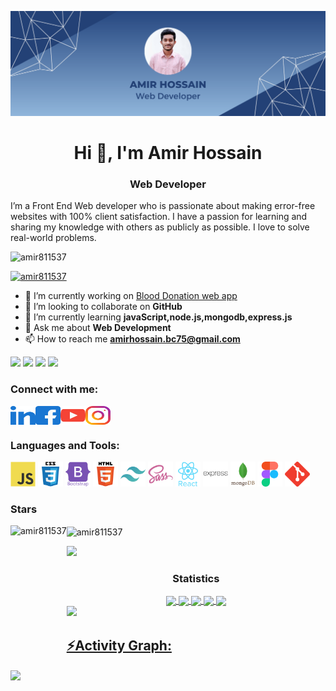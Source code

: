 ![Web Developer](https://raw.githubusercontent.com/amir811537/amir811537/main/Blue%20and%20White%20Modern%20Tech%20Web%20Developer%20Twitter%20Header.png)
<h1 align="center">Hi 👋, I'm Amir Hossain</h1>
<h3 align="center">Web Developer</h3>
<p>I’m a Front End Web developer who is passionate about making error-free websites with 100% client satisfaction. I have a passion for learning and sharing my knowledge with others as publicly as possible. I love to solve real-world problems.</p>
<p align="left"> <img src="https://komarev.com/ghpvc/?username=amir811537&label=Profile%20views&color=0e75b6&style=flat" alt="amir811537" /> </p>

<p align="left"> <a href="https://github.com/ryo-ma/github-profile-trophy"><img src="https://github-profile-trophy.vercel.app/?username=amir811537&theme=" alt="amir811537" /></a> </p>

- 🔭 I’m currently working on [Blood Donation web app](https://blood-donation-auth-adf7b.web.app/)
- 👯 I’m looking to collaborate on **GitHub**
- 🌱 I’m currently learning **javaScript,node.js,mongodb,express.js**
- 💬 Ask me about **Web Development**
- 📫 How to reach me **amirhossain.bc75@gmail.com**


<div> <a href="https://www.linkedin.com/in/aamir-hossain-a37911274?utm_source=share&utm_campaign=share_via&utm_content=profile&utm_medium=android_app&fbclid=IwAR11na-8iRNOr_ZVUwiDEYp43gWq9McBzkq9wGiF4L5g0Qhayf5I6z0qGxA/" target="_blank"><img src="https://img.shields.io/badge/LinkedIn-0077B5?style=for-the-badge&logo=linkedin&logoColor=white" target="_blank"></a>
<a href="https://github.com/amir811537" target="_blank"><img src="https://img.shields.io/badge/GitHub-100000?style=for-the-badge&logo=github&logoColor=white" target="_blank"></a>
<a href="https://www.instagram.com/amir_hossain2002/" target="_blank"><img src="https://img.shields.io/badge/Instagram-E4405F?style=for-the-badge&logo=instagram&logoColor=white" target="_blank"></a>
<a href = "mailto:amirhossain.bc75@gmail.com"><img src="https://img.shields.io/badge/-Gmail-%23333?style=for-the-badge&logo=gmail&logoColor=white" target="_blank"></a>
</div><h3 align="left">Connect with me:</h3>
<p align="left">
<a href="https://linkedin.com/in/https://www.linkedin.com/in/aamir-hossain-a37911274?utm_source=share&utm_campaign=share_via&utm_content=profile&utm_medium=android_app&fbclid=IwAR11na-8iRNOr_ZVUwiDEYp43gWq9McBzkq9wGiF4L5g0Qhayf5I6z0qGxA/" target="blank"><img align="center" src="https://raw.githubusercontent.com/teamedwardforever/Readme-Generator/71f25dd8b98329b168142a6b782a107b75eab178/svg/Social/linked-in-alt.svg" alt="https://www.linkedin.com/in/aamir-hossain-a37911274?utm_source=share&utm_campaign=share_via&utm_content=profile&utm_medium=android_app&fbclid=IwAR11na-8iRNOr_ZVUwiDEYp43gWq9McBzkq9wGiF4L5g0Qhayf5I6z0qGxA/" height="30" width="40" /></a><a href="https://www.facebook.com/aamir.hossain.18041/" target="blank"><img align="center" src="https://raw.githubusercontent.com/teamedwardforever/Readme-Generator/71f25dd8b98329b168142a6b782a107b75eab178/svg/Social/facebook.svg" alt="https://www.facebook.com/aamir.hossain.18041/" height="30" width="40" /></a><a href="https://www.youtube.com/channel/UCYcNcm9QZgKXH45xBVEsoKw" target="blank"><img align="center" src="https://raw.githubusercontent.com/teamedwardforever/Readme-Generator/71f25dd8b98329b168142a6b782a107b75eab178/svg/Social/youtube.svg" alt="https://www.youtube.com/channel/UCYcNcm9QZgKXH45xBVEsoKw" height="30" width="40" /></a><a href="https://instagram.com/https://www.instagram.com/amir_hossain2002/" target="blank"><img align="center" src="https://raw.githubusercontent.com/teamedwardforever/Readme-Generator/71f25dd8b98329b168142a6b782a107b75eab178/svg/Social/instagram.svg" alt="https://www.instagram.com/amir_hossain2002/" height="30" width="40" /></a></p>

<h3 align="left">Languages and Tools:</h3>
<p align="left">
<img src="https://raw.githubusercontent.com/teamedwardforever/Readme-Generator/71f25dd8b98329b168142a6b782a107b75eab178/svg/Skills/Languages/javascript-original.svg" alt="Javascript" width="40" height="40"/>
<img src="https://raw.githubusercontent.com/teamedwardforever/Readme-Generator/71f25dd8b98329b168142a6b782a107b75eab178/svg/Skills/Frontend/css3-original-wordmark.svg" alt="Css" width="40" height="40"/>
<img src="https://raw.githubusercontent.com/teamedwardforever/Readme-Generator/71f25dd8b98329b168142a6b782a107b75eab178/svg/Skills/Frontend/bootstrap-plain-wordmark.svg" alt="Bootstrap" width="40" height="40"/>
<img src="https://raw.githubusercontent.com/teamedwardforever/Readme-Generator/71f25dd8b98329b168142a6b782a107b75eab178/svg/Skills/Frontend/html5-original-wordmark.svg" alt="HTML" width="40" height="40"/>
<img src="https://raw.githubusercontent.com/teamedwardforever/Readme-Generator/71f25dd8b98329b168142a6b782a107b75eab178/svg/Skills/Frontend/tailwindcss-icon.svg" alt="Tailwindcss" width="40" height="40"/>
<img src="https://raw.githubusercontent.com/teamedwardforever/Readme-Generator/71f25dd8b98329b168142a6b782a107b75eab178/svg/Skills/Frontend/sass-original.svg" alt="Sass" width="40" height="40"/>
<img src="https://raw.githubusercontent.com/teamedwardforever/Readme-Generator/71f25dd8b98329b168142a6b782a107b75eab178/svg/Skills/Frontend/react-original-wordmark.svg" alt="React" width="40" height="40"/>
<img src="https://raw.githubusercontent.com/teamedwardforever/Readme-Generator/71f25dd8b98329b168142a6b782a107b75eab178/svg/Skills/Backend/express-original-wordmark.svg" alt="Express" width="40" height="40"/>
<img src="https://raw.githubusercontent.com/teamedwardforever/Readme-Generator/71f25dd8b98329b168142a6b782a107b75eab178/svg/Skills/Database/mongodb-original-wordmark.svg" alt="Mongodb" width="40" height="40"/>
<img src="https://raw.githubusercontent.com/teamedwardforever/Readme-Generator/71f25dd8b98329b168142a6b782a107b75eab178/svg/Skills/Software/figma-icon.svg" alt="Figma" width="40" height="40"/>
<img src="https://raw.githubusercontent.com/teamedwardforever/Readme-Generator/71f25dd8b98329b168142a6b782a107b75eab178/svg/Skills/Other/git-scm-icon.svg" alt="Git" width="40" height="40"/>
</p>

<h3 align="left">Stars</h3>
<img align="left" height="180em" src="https://github-readme-stats.vercel.app/api/top-langs/?username=amir811537&layout=compact&theme=dark" alt=amir811537 />

<p><img align="center" height="180em" src="https://github-readme-streak-stats.herokuapp.com/?user=amir811537&theme=dark" alt="amir811537" /></p>

<img src="https://user-images.githubusercontent.com/73097560/115834477-dbab4500-a447-11eb-908a-139a6edaec5c.gif"><h3 align="center">Statistics</h3>
<div align="center">
<a href="https://github.com/amir811537">
<img align="center" src="http://github-profile-summary-cards.vercel.app/api/cards/stats?username=amir811537&theme=2077" height="180em" />
<img align="center" src="http://github-profile-summary-cards.vercel.app/api/cards/most-commit-language?username=amir811537&theme=2077" height="180em" />
<img align="center" src="http://github-profile-summary-cards.vercel.app/api/cards/repos-per-language?username=amir811537&theme=2077" height="180em" />
<img align="center" src="http://github-profile-summary-cards.vercel.app/api/cards/productive-time?username=amir811537&theme=2077" height="180em" />
<img align="center" src="http://github-profile-summary-cards.vercel.app/api/cards/profile-details?username=amir811537&theme=2077" height="180em" />
</div>
<img src="https://user-images.githubusercontent.com/73097560/115834477-dbab4500-a447-11eb-908a-139a6edaec5c.gif"><h2 align="left">⚡Activity Graph:</h2>
<img align="center" src="https://github-readme-activity-graph.vercel.app/graph?username=amir811537&theme=default"/>
